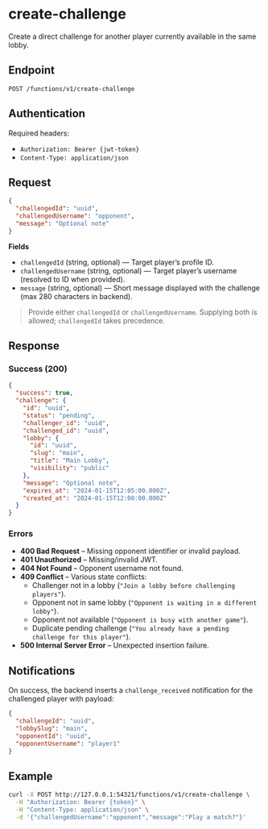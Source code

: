 # create-challenge

Create a direct challenge for another player currently available in the same lobby.

## Endpoint

```
POST /functions/v1/create-challenge
```

## Authentication

Required headers:
- `Authorization: Bearer {jwt-token}`
- `Content-Type: application/json`

## Request

```json
{
  "challengedId": "uuid",
  "challengedUsername": "opponent",
  "message": "Optional note"
}
```

**Fields**
- `challengedId` (string, optional) — Target player’s profile ID.
- `challengedUsername` (string, optional) — Target player’s username (resolved to ID when provided).
- `message` (string, optional) — Short message displayed with the challenge (max 280 characters in backend).

> Provide either `challengedId` or `challengedUsername`. Supplying both is allowed; `challengedId` takes precedence.

## Response

### Success (200)

```json
{
  "success": true,
  "challenge": {
    "id": "uuid",
    "status": "pending",
    "challenger_id": "uuid",
    "challenged_id": "uuid",
    "lobby": {
      "id": "uuid",
      "slug": "main",
      "title": "Main Lobby",
      "visibility": "public"
    },
    "message": "Optional note",
    "expires_at": "2024-01-15T12:05:00.000Z",
    "created_at": "2024-01-15T12:00:00.000Z"
  }
}
```

### Errors

- **400 Bad Request** – Missing opponent identifier or invalid payload.
- **401 Unauthorized** – Missing/invalid JWT.
- **404 Not Found** – Opponent username not found.
- **409 Conflict** – Various state conflicts:
  - Challenger not in a lobby (`"Join a lobby before challenging players"`).
  - Opponent not in same lobby (`"Opponent is waiting in a different lobby"`).
  - Opponent not available (`"Opponent is busy with another game"`).
  - Duplicate pending challenge (`"You already have a pending challenge for this player"`).
- **500 Internal Server Error** – Unexpected insertion failure.

## Notifications

On success, the backend inserts a `challenge_received` notification for the challenged player with payload:

```json
{
  "challengeId": "uuid",
  "lobbySlug": "main",
  "opponentId": "uuid",
  "opponentUsername": "player1"
}
```

## Example

```bash
curl -X POST http://127.0.0.1:54321/functions/v1/create-challenge \
  -H "Authorization: Bearer {token}" \
  -H "Content-Type: application/json" \
  -d '{"challengedUsername":"opponent","message":"Play a match?"}'
```
